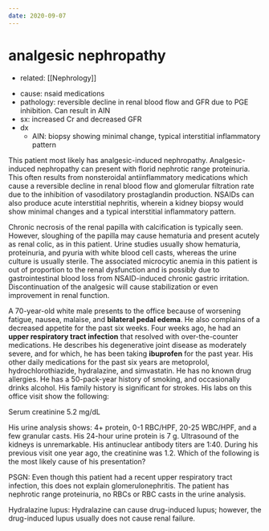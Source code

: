 ```yaml
---
date: 2020-09-07
---
```


# analgesic nephropathy

- related: [[Nephrology]]

<!-- analgesic induced nephropathy cause, pathology, dx -->

- cause: nsaid medications
- pathology: reversible decline in renal blood flow and GFR due to PGE inhibition. Can result in AIN
- sx: increased Cr and decreased GFR
- dx
	- AIN: biopsy showing minimal change, typical interstitial inflammatory pattern

This patient most likely has analgesic-induced nephropathy.  Analgesic-induced nephropathy can present with florid nephrotic range proteinuria.  This often results from nonsteroidal antiinflammatory medications which cause a reversible decline in renal blood flow and glomerular filtration rate due to the inhibition of vasodilatory prostaglandin production.  NSAIDs can also produce acute interstitial nephritis, wherein a kidney biopsy would show minimal changes and a typical interstitial inflammatory pattern.

Chronic necrosis of the renal papilla with calcification is typically seen.  However, sloughing of the papilla may cause hematuria and present acutely as renal colic, as in this patient.  Urine studies usually show hematuria, proteinuria, and pyuria with white blood cell casts, whereas the urine culture is usually sterile.  The associated microcytic anemia in this patient is out of proportion to the renal dysfunction and is possibly due to gastrointestinal blood loss from NSAID-induced chronic gastric irritation.  Discontinuation of the analgesic will cause stabilization or even improvement in renal function.

A 70-year-old white male presents to the office because of worsening fatigue, nausea, malaise, and **bilateral pedal edema**.  He also complains of a decreased appetite for the past six weeks.  Four weeks ago, he had an **upper respiratory tract infection** that resolved with over-the-counter medications.  He describes his degenerative joint disease as moderately severe, and for which, he has been taking **ibuprofen** for the past year.  His other daily medications for the past six years are metoprolol, hydrochlorothiazide, hydralazine, and simvastatin.  He has no known drug allergies.  He has a 50-pack-year history of smoking, and occasionally drinks alcohol.  His family history is significant for strokes.  His labs on this office visit show the following:

Serum creatinine 5.2 mg/dL

His urine analysis shows: 4+ protein, 0-1 RBC/HPF, 20-25 WBC/HPF, and a few granular casts.  His 24-hour urine protein is 7 g.  Ultrasound of the kidneys is unremarkable.  His antinuclear antibody titers are 1:40.  During his previous visit one year ago, the creatinine was 1.2.  Which of the following is the most likely cause of his presentation?

PSGN: Even though this patient had a recent upper respiratory tract infection, this does not explain glomerulonephritis.  The patient has nephrotic range proteinuria, no RBCs or RBC casts in the urine analysis.

Hydralazine lupus: Hydralazine can cause drug-induced lupus; however, the drug-induced lupus usually does not cause renal failure.
